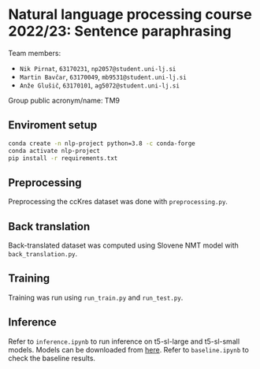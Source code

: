 # Natural language processing course 2022/23: Sentence paraphrasing

Team members:
 * `Nik Pirnat`, `63170231`, `np2057@student.uni-lj.si`
 * `Martin Bavčar`, `63170049`, `mb9531@student.uni-lj.si`
 * `Anže Glušič`, `63170101`, `ag5072@student.uni-lj.si`

Group public acronym/name: TM9


## Enviroment setup

```bash
conda create -n nlp-project python=3.8 -c conda-forge
conda activate nlp-project
pip install -r requirements.txt
```

## Preprocessing

Preprocessing the ccKres dataset was done with `preprocessing.py`.


## Back translation

Back-translated dataset was computed using Slovene NMT model with `back_translation.py`.


## Training

Training was run using `run_train.py` and `run_test.py`.


## Inference

Refer to `inference.ipynb` to run inference on t5-sl-large and t5-sl-small models. Models can be downloaded from [here](https://filesender.arnes.si/?s=download&token=997142bc-6f07-4c36-8880-bd740d048660). Refer to `baseline.ipynb` to check the baseline results.
